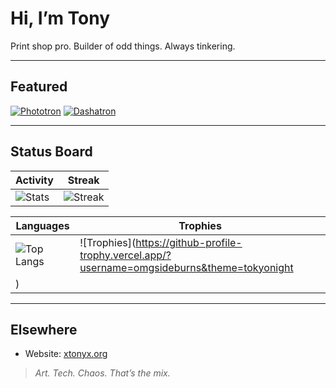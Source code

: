 # Hi, I’m Tony

Print shop pro. Builder of odd things. Always tinkering.

---

## Featured

[![Phototron](https://github-readme-stats.vercel.app/api/pin/?username=omgsideburns&repo=phototron&theme=tokyonight)](https://github.com/omgsideburns/phototron)
[![Dashatron](https://github-readme-stats.vercel.app/api/pin/?username=omgsideburns&repo=dashatron&theme=tokyonight)](https://github.com/omgsideburns/dashatron)

---

## Status Board

| Activity | Streak |
|---|---|
| ![Stats](https://github-readme-stats.vercel.app/api?username=omgsideburns&show_icons=true&hide_title=true&theme=tokyonight) | ![Streak](https://github-readme-streak-stats.herokuapp.com?user=omgsideburns&theme=tokyonight&hide_border=true&date_format=%5BY%20%5DM%20j) |

| Languages | Trophies |
|---|---|
| ![Top Langs](https://github-readme-stats.vercel.app/api/top-langs/?username=omgsideburns&layout=compact&theme=tokyonight) | ![Trophies](https://github-profile-trophy.vercel.app/?username=omgsideburns&theme=tokyonight
) |

---

## Elsewhere

- Website: [xtonyx.org](https://xtonyx.org)

> _Art. Tech. Chaos. That’s the mix._
